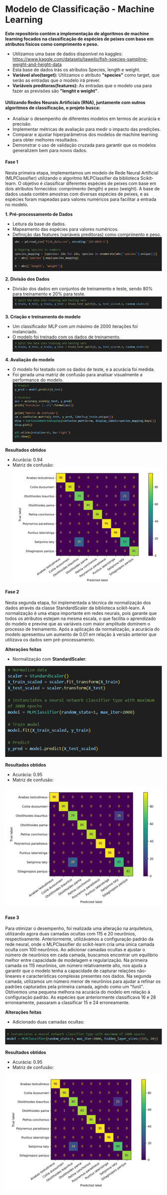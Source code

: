 # Modelo de Classificação - Machine Learning

**Este repositório contém a implementação de algoritmos de machine learning focados na classificação de espécies de peixes com base em atributos físicos como comprimento e peso.**
* Utilizamos uma base de dados disponível no kaggles: https://www.kaggle.com/datasets/taweilo/fish-species-sampling-weight-and-height-data
* Esta base de dados trás os atributos Species, length e weight.
* **Variável alvo(target):** Utilizamos o atributo **"species"** como target, que serão as entradas que o modelo irá prever.
* **Variáveis preditoras(features):** As entradas que o modelo usa para fazer as previsões são **"lenght e weight"**.  

#### Utilizando Redes Neurais Artificiais (RNA), juntamente com outros algoritmos de classificação, o projeto busca:

* Analisar o desempenho de diferentes modelos em termos de acurácia e precisão.
* Implementar métricas de avaliação para medir o impacto das predições.
* Comparar e ajustar hiperparâmetros dos modelos de machine learning para obter melhores resultados.
* Demonstrar o uso de validação cruzada para garantir que os modelos generalizem bem para novos dados.

#### Fase 1

Nesta primeira etapa, implementamos um modelo de Rede Neural Artificial (MLPClassifier) utilizando o algoritmo MLPClassifier da biblioteca Scikit-learn. O objetivo é classificar diferentes espécies de peixes com base em dois atributos fornecidos: comprimento (length) e peso (weight). A base de dados usada contém amostras com diversas espécies de peixes, e as espécies foram mapeadas para valores numéricos para facilitar a entrada no modelo.

**1. Pré-processamento de Dados**
* Leitura da base de dados.
* Mapeamento das espécies para valores numéricos.
* Definição das features (variáveis preditoras) como comprimento e peso.
![Pré processamento](./images/pre_proccess.png "Pré processamento")

**2. Divisão dos Dados**
* Divisão dos dados em conjuntos de treinamento e teste, sendo 80% para treinamento e 20% para teste.
![Divisão dos dados](./images/data_div.png "Divisão dos dados")
  
**3. Criação e treinamento do modelo**
* Um classificador MLP com um máximo de 2000 iterações foi instanciado.
* O modelo foi treinado com os dados de treinamento.
![Criação e Treinamento](./images/data_div.png "Criação e Treinamento")

**4. Avaliação do modelo**
* O modelo foi testado com os dados de teste, e a acurácia foi medida.
* Foi gerada uma matriz de confusão para analisar visualmente a performance do modelo.
![Resultado](./images/result.png "Resultado")

**Resultados obtidos**
* Acurácia: 0.94
* Matriz de confusão:
 ![Matriz de confusão](./images/matriz1.png "Matriz de confusão")

#### Fase 2

Nesta segunda etapa, foi implementada a técnica de normalização dos dados através da classe StandardScaler da biblioteca scikit-learn. A normalização é uma etapa importante em redes neurais, pois garante que todos os atributos estejam na mesma escala, o que facilita o aprendizado do modelo e previne que as variáveis com maior amplitude dominem o processo de treinamento.
Após a aplicação da normalização, a acurácia do modelo apresentou um aumento de 0.01 em relação à versão anterior que utilizava os dados sem pré-processamento.

**Alterações feitas**
* Normalização com **StandardScaler**:

 ![Normalização](./images/normalized.png "Normalização")


**Resultados obtidos**
* Acurácia: 0.95
* Matriz de confusão:

 ![Matriz de confusão](./images/matriz2.png "Matriz de confusão")


#### Fase 3

Para otimizar o desempenho, foi realizada uma alteração na arquitetura, utilizando agora duas camadas ocultas com 115 e 20 neurônios, respectivamente. Anteriormente, utilizávamos a configuração padrão da rede neural, onde o MLPClassifier do scikit-learn cria uma única camada oculta com 100 neurônios. Ao adicionar camadas ocultas e ajustar o número de neurônios em cada camada, buscamos encontrar um equilíbrio melhor entre capacidade de modelagem e regularização. 
Na primeira camada os 115 neurônios, um número relativamente alto, nos ajuda a garantir que o modelo tenha a capacidade de capturar relações não-lineares e características complexas presentes nos dados. 
Na segunda camada, utilizamos um número menor de neurônios para ajudar a refinar os padrões capturados pela primeira camada, agindo como um "funil".
Obtivemos uma pequena melhora na acurácia do modelo em relação à configuração padrão. As espécies que anteriormente classificava 16 e 28 erroneamente, passaram a classificar 15 e 24 erroneamente.

**Alterações feitas**
* Adicionado duas camadas ocultas:

 ![Camadas](./images/camadas.png "Camadas")

**Resultados obtidos**
* Acurácia: 0.95
* Matriz de confusão:

 ![Matriz de confusão](./images/matriz3.png "Matriz de confusão")






